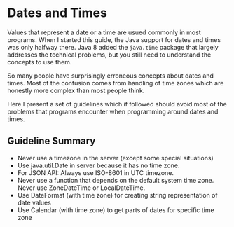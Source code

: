 # Dates and Times

Values that represent a date or a time are usued commonly in most programs.  When I started this guide, the Java support for dates and times was only halfway there.  Java 8 added the `java.time` package that largely addresses the technical problems, but you still need to understand the concepts to use them.

So many people have surprisingly erroneous concepts about dates and times.  Most of the confusion comes from handling of time zones which are honestly more complex than most people think.

Here I present a set of guidelines which if followed should avoid most of the problems that programs encounter when programming around dates and times.

## Guideline Summary

* Never use a timezone in the server (except some special situations)
* Use java.util.Date in server because it has no time zone.
* For JSON API: Always use ISO-8601 in UTC timezone.
* Never use a function that depends on the default system time zone.  Never use ZoneDateTime or LocalDateTime.
* Use DateFormat (with time zone) for creating string representation of date values
* Use Calendar (with time zone) to get parts of dates for specific time zone